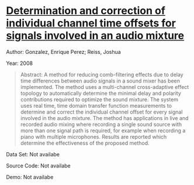 #  [Determination and correction of individual channel time offsets for signals involved in an audio mixture](http://www.aes.org/e-lib/browse.cfm?elib=14782)
Author: Gonzalez, Enrique Perez; Reiss, Joshua

Year: 2008
>Abstract: A method for reducing comb-filtering effects due to delay time differences between audio signals in a sound mixer has been implemented. The method uses a multi-channel cross-adaptive effect topology to automatically determine the minimal delay and polarity contributions required to optimize the sound mixture. The system uses real time, time domain transfer function measurements to determine and correct the individual channel offset for every signal involved in the audio mixture. The method has applications in live and recorded audio mixing where recording a single sound source with more than one signal path is required, for example when recording a piano with multiple microphones. Results are reported which determine the effectiveness of the proposed method.

Data Set: Not availabe

Source Code: Not availabe

Demo: Not availabe

